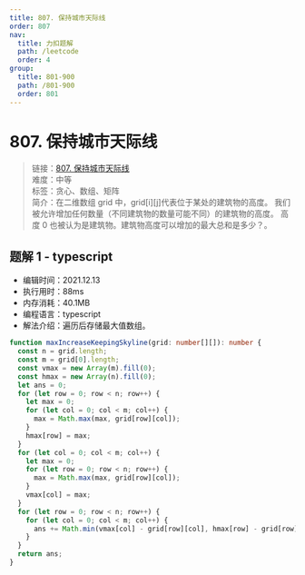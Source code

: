 ```yaml
---
title: 807. 保持城市天际线
order: 807
nav:
  title: 力扣题解
  path: /leetcode
  order: 4
group:
  title: 801-900
  path: /801-900
  order: 801
---
```


# 807. 保持城市天际线

> 链接：[807. 保持城市天际线](https://leetcode-cn.com/problems/max-increase-to-keep-city-skyline/)  
> 难度：中等  
> 标签：贪心、数组、矩阵  
> 简介：在二维数组 grid 中，grid[i][j]代表位于某处的建筑物的高度。 我们被允许增加任何数量（不同建筑物的数量可能不同）的建筑物的高度。 高度 0 也被认为是建筑物。建筑物高度可以增加的最大总和是多少？。

## 题解 1 - typescript

- 编辑时间：2021.12.13
- 执行用时：88ms
- 内存消耗：40.1MB
- 编程语言：typescript
- 解法介绍：遍历后存储最大值数组。

```typescript
function maxIncreaseKeepingSkyline(grid: number[][]): number {
  const n = grid.length;
  const m = grid[0].length;
  const vmax = new Array(m).fill(0);
  const hmax = new Array(n).fill(0);
  let ans = 0;
  for (let row = 0; row < n; row++) {
    let max = 0;
    for (let col = 0; col < m; col++) {
      max = Math.max(max, grid[row][col]);
    }
    hmax[row] = max;
  }
  for (let col = 0; col < m; col++) {
    let max = 0;
    for (let row = 0; row < n; row++) {
      max = Math.max(max, grid[row][col]);
    }
    vmax[col] = max;
  }
  for (let row = 0; row < n; row++) {
    for (let col = 0; col < m; col++) {
      ans += Math.min(vmax[col] - grid[row][col], hmax[row] - grid[row][col]);
    }
  }
  return ans;
}
```
